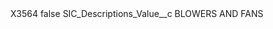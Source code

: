 <?xml version="1.0" encoding="UTF-8"?>
<CustomMetadata xmlns="http://soap.sforce.com/2006/04/metadata" xmlns:xsi="http://www.w3.org/2001/XMLSchema-instance" xmlns:xsd="http://www.w3.org/2001/XMLSchema">
    <label>X3564</label>
    <protected>false</protected>
    <values>
        <field>SIC_Descriptions_Value__c</field>
        <value xsi:type="xsd:string">BLOWERS AND FANS</value>
    </values>
</CustomMetadata>
